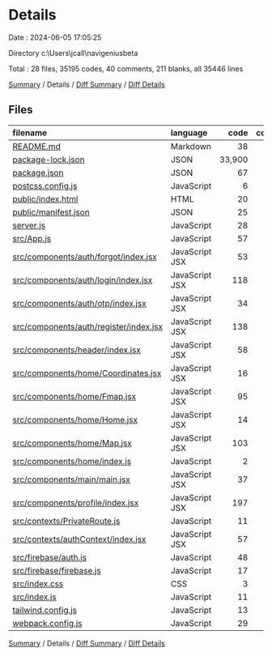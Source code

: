# Details

Date : 2024-06-05 17:05:25

Directory c:\\Users\\jcall\\navigeniusbeta

Total : 28 files,  35195 codes, 40 comments, 211 blanks, all 35446 lines

[Summary](results.md) / Details / [Diff Summary](diff.md) / [Diff Details](diff-details.md)

## Files
| filename | language | code | comment | blank | total |
| :--- | :--- | ---: | ---: | ---: | ---: |
| [README.md](/README.md) | Markdown | 38 | 0 | 33 | 71 |
| [package-lock.json](/package-lock.json) | JSON | 33,900 | 0 | 1 | 33,901 |
| [package.json](/package.json) | JSON | 67 | 0 | 1 | 68 |
| [postcss.config.js](/postcss.config.js) | JavaScript | 6 | 0 | 1 | 7 |
| [public/index.html](/public/index.html) | HTML | 20 | 23 | 1 | 44 |
| [public/manifest.json](/public/manifest.json) | JSON | 25 | 0 | 1 | 26 |
| [server.js](/server.js) | JavaScript | 28 | 5 | 10 | 43 |
| [src/App.js](/src/App.js) | JavaScript | 57 | 0 | 8 | 65 |
| [src/components/auth/forgot/index.jsx](/src/components/auth/forgot/index.jsx) | JavaScript JSX | 53 | 1 | 7 | 61 |
| [src/components/auth/login/index.jsx](/src/components/auth/login/index.jsx) | JavaScript JSX | 118 | 0 | 10 | 128 |
| [src/components/auth/otp/index.jsx](/src/components/auth/otp/index.jsx) | JavaScript JSX | 34 | 4 | 8 | 46 |
| [src/components/auth/register/index.jsx](/src/components/auth/register/index.jsx) | JavaScript JSX | 138 | 0 | 17 | 155 |
| [src/components/header/index.jsx](/src/components/header/index.jsx) | JavaScript JSX | 58 | 0 | 6 | 64 |
| [src/components/home/Coordinates.jsx](/src/components/home/Coordinates.jsx) | JavaScript JSX | 16 | 0 | 3 | 19 |
| [src/components/home/Fmap.jsx](/src/components/home/Fmap.jsx) | JavaScript JSX | 95 | 0 | 18 | 113 |
| [src/components/home/Home.jsx](/src/components/home/Home.jsx) | JavaScript JSX | 14 | 0 | 4 | 18 |
| [src/components/home/Map.jsx](/src/components/home/Map.jsx) | JavaScript JSX | 103 | 0 | 14 | 117 |
| [src/components/home/index.js](/src/components/home/index.js) | JavaScript | 2 | 0 | 3 | 5 |
| [src/components/main/main.jsx](/src/components/main/main.jsx) | JavaScript JSX | 37 | 5 | 7 | 49 |
| [src/components/profile/index.jsx](/src/components/profile/index.jsx) | JavaScript JSX | 197 | 0 | 24 | 221 |
| [src/contexts/PrivateRoute.js](/src/contexts/PrivateRoute.js) | JavaScript | 11 | 0 | 5 | 16 |
| [src/contexts/authContext/index.jsx](/src/contexts/authContext/index.jsx) | JavaScript JSX | 57 | 0 | 9 | 66 |
| [src/firebase/auth.js](/src/firebase/auth.js) | JavaScript | 48 | 1 | 10 | 59 |
| [src/firebase/firebase.js](/src/firebase/firebase.js) | JavaScript | 17 | 0 | 3 | 20 |
| [src/index.css](/src/index.css) | CSS | 3 | 0 | 0 | 3 |
| [src/index.js](/src/index.js) | JavaScript | 11 | 0 | 2 | 13 |
| [tailwind.config.js](/tailwind.config.js) | JavaScript | 13 | 1 | 0 | 14 |
| [webpack.config.js](/webpack.config.js) | JavaScript | 29 | 0 | 5 | 34 |

[Summary](results.md) / Details / [Diff Summary](diff.md) / [Diff Details](diff-details.md)